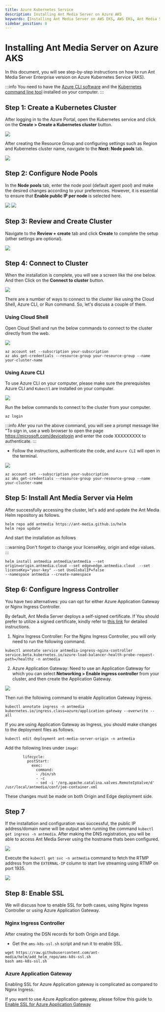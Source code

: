 ```yaml
---
title: Azure Kubernetes Service 
description: Installing Ant Media Server on Azure AKS 
keywords: [Installing Ant Media Server on AWS EKS, AWS EKS, Ant Media Server Documentation, Ant Media Server Tutorials]
sidebar_position: 8
---
```


# Installing Ant Media Server on Azure AKS

In this document, you will see step-by-step instructions on how to run Ant Media Server Enterprise version on Azure Kubernetes Service (AKS).

:::info
You need to have the [Azure CLI software](https://learn.microsoft.com/en-us/cli/azure/install-azure-cli) and the [Kubernetes command line tool](https://kubernetes.io/docs/tasks/tools/) installed on your computer.
:::

## Step 1: Create a Kubernetes Cluster

After logging in to the Azure Portal, open the Kubernetes service and click on the **Create > Create a Kubernetes cluster** button.

![](@site/static/img/azure-aks/azure-aks-1.png)

After creating the Resource Group and configuring settings such as Region and Kubernetes cluster name, navigate to the **Next: Node pools** tab.

![](@site/static/img/azure-aks/azure-aks-2.png)

## Step 2: Configure Node Pools

In the **Node pools** tab, enter the node pool (default agent pool) and make the desired changes according to your preferences. However, it is essential to ensure that **Enable public IP per node** is selected here.

![](@site/static/img/azure-aks/azure-aks-3-1.png)
![](@site/static/img/azure-aks/azure-aks-3-2.png)

## Step 3: Review and Create Cluster

Navigate to the **Review + create** tab and click **Create** to complete the setup (other settings are optional).

![](@site/static/img/azure-aks/azure-aks-4.png)

## Step 4: Connect to Cluster

When the installation is complete, you will see a screen like the one below. And then Click on the **Connect to cluster** button.

![](@site/static/img/azure-aks/azure-aks-5-1.png)

There are a number of ways to connect to the cluster like using the Cloud Shell, Azure CLI, or Run command. So, let's discuss a couple of them.

### Using Cloud Shell

Open Cloud Shell and run the below commands to connect to the cluster directly from the web.

![](@site/static/img/azure-aks/using-cloud-shell.png)

```
az account set --subscription your-subscription
az aks get-credentials --resource-group your-resource-group --name your-cluster-name
```

### Using Azure CLI

To use Azure CLI on your computer, please make sure the prerequisites Azure CLI and `Kubectl` are installed on your computer.

![](@site/static/img/azure-aks/using-azure-cli.png)

Run the below commands to connect to the cluster from your computer.
```
az login
```
:::info
Afer you run the above command, you will see a prompt message like "To sign in, use a web browser to open the page https://microsoft.com/devicelogin and enter the code XXXXXXXXX to authenticate.
:::

- Follow the instructions, authenticate the code, and `Azure CLI` will open in the terminal.

![](@site/static/img/azure-aks/azure-cli-success.png)

```
az account set --subscription your-subscription
az aks get-credentials --resource-group your-resource-group --name your-cluster-name
```

## Step 5: Install Ant Media Server via Helm

After successfully accessing the cluster, let's add and update the Ant Media Helm repository as follows.

```
helm repo add antmedia https://ant-media.github.io/helm
helm repo update
```

And start the installation as follows

:::warning
Don't forget to change your licenseKey, origin and edge values.
:::

```
helm install antmedia antmedia/antmedia --set origin=origin.antmedia.cloud --set edge=edge.antmedia.cloud  --set licenseKey="your-key" --set UseGlobalIP=false 
--namespace antmedia --create-namespace
```

## Step 6: Configure Ingress Controller

You have two alternatives: you can opt for either Azure Application Gateway or Nginx Ingress Controller.

By default, Ant Media Server deploys a self-signed certificate. If You should prefer to utilize a signed certificate, kindly refer to [this link](https://antmedia.io/docs/guides/clustering-and-scaling/kubernetes/deploy-ams-on-kubernetes/#install-an-ssl-certificate) for detailed instructions.


1. Nginx Ingress Controller: For the Nginx Ingress Controller, you will only need to run the following command.

```
kubectl annotate service antmedia-ingress-nginx-controller service.beta.kubernetes.io/azure-load-balancer-health-probe-request-path=/healthz -n antmedia
```


2. Azure Application Gateway: Need to use an Application Gateway for which you can select **Networking > Enable ingress controller** from your cluster, and then create the Application Gateway.

![](@site/static/img/azure-aks/azure-aks-7.png)

Then run the following command to enable Application Gateway Ingress.

```shell
kubectl annotate ingress -n antmedia kubernetes.io/ingress.class=azure/application-gateway --overwrite --all
```
If you are using Application Gateway as Ingress, you should make changes to the deployment files as follows.
```
kubectl edit deployment ant-media-server-origin -n antmedia
```
Add the following lines under `image:`

```
        lifecycle:
          postStart:
            exec:
              command:
              - /bin/sh
              - -c
              - sed -i '/org.apache.catalina.valves.RemoteIpValve/d' /usr/local/antmedia/conf/jee-container.xml
```
These changes must be made on both Origin and Edge deployment side.

## Step 7

If the installation and configuration was successful, the public IP address/domain name will be output when running the command `kubectl get ingress -n antmedia`. After making the DNS registration, you will be able to access Ant Media Server using the hostname thats been configured.

![](@site/static/img/azure-aks/azure-aks-8-1.png)

Execute the `kubectl get svc -n antmedia` command to fetch the RTMP address from the `EXTERNAL-IP` column to start live streaming using RTMP on port 1935.

![](@site/static/img/azure-aks/azure-aks-8-2.png)

## Step 8: Enable SSL
We will discuss how to enable SSL for both cases, using Nginx Ingress Controller or using Azure Application Gateway.

### Nginx Ingress Controller
After creating the DSN records for both Origin and Edge.
- Get the `ams-k8s-ssl.sh` script and run it to enable SSL.
```
wget https://raw.githubusercontent.com/ant-media/helm/add_helm_repo/ams-k8s-ssl.sh
bash ams-k8s-ssl.sh
```

### Azure Application Gateway
Enabling SSL for Azure Application gateway is complicated as compared to Nginx Ingress.

If you want to use Azure Application gateway, please follow this guide to [Enable SSL for Azure Application Gateway](https://antmedia.io/ssl-for-azure-app-gateway-for-scaling-azure-ant-media/)

